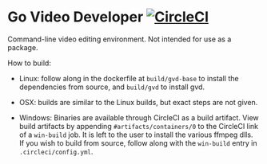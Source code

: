 # Go Video Developer [![CircleCI](https://circleci.com/gh/DianeLooney/gvd/tree/master.svg?style=svg)](https://circleci.com/gh/DianeLooney/gvd/tree/master)

Command-line video editing environment. Not intended for use as a package.

How to build:

* Linux: follow along in the dockerfile at `build/gvd-base` to install the dependencies from source, and `build/gvd` to install gvd.

* OSX: builds are similar to the Linux builds, but exact steps are not given.

* Windows: Binaries are available through CircleCI as a build artifact. View build artifacts by appending `#artifacts/containers/0` to the CircleCI link of a `win-build` job. It is left to the user to install the various ffmpeg dlls. If you wish to build from source, follow along with the `win-build` entry in `.circleci/config.yml`.
